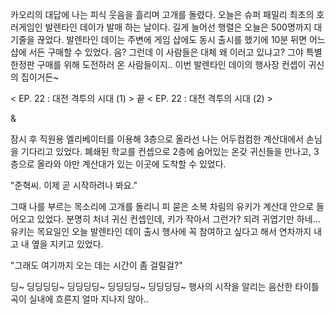 카오리의 대답에 나는 피식 웃음을 흘리며 고개를 돌렸다.
오늘은 슈퍼 패밀리 최초의 호러게임인 발렌타인 데이가 발매 하는 날이다.
길게 늘어선 행렬은 오늘은 500명까지 대기줄을 끊었다.
발렌타인 데이는 주변에 게임 샵에도 동시 출시를 했기에 10분 뒤면 어느 샵에 서든 구매할 수 있었다.
음? 그런데 이 사람들은 대체 왜 이러고 있냐고?
그야 특별 한정판 구매를 위해 도전하러 온 사람들이지..
이번 발렌타인 데이의 행사장 컨셉이 귀신의 집이거든~

< EP. 22 : 대전 격투의 시대 (1) > 끝
< EP. 22 : 대전 격투의 시대 (2) >

& 

잠시 후 직원용 엘리베이터를 이용해 3층으로 올라선 나는 어두컴컴한 계산대에서 손님을 기다리고 있었다.
폐쇄된 학교를 컨셉으로 2층에 숨어있는 온갖 귀신들을 만나고, 3층으로 올라와 야만 계산대가 있는 이곳에 도착할 수 있었다.

"준혁씨. 이제 곧 시작하려나 봐요." 

그때 나를 부르는 목소리에 고개를 돌리니 피 묻은 소복 차림의 유키가 계산대 안으로 들어오고 있었다.
분명히 처녀 귀신 컨셉인데, 키가 작아서 그런가? 되려 귀엽기만 하네...
유키는 목요일인 오늘 발렌타인 데이 출시 행사에 꼭 참여하고 싶다고 해서 연차까지 내고 내 옆을 지키고 있었다.

"그래도 여기까지 오는 데는 시간이 좀 걸릴걸?" 

딩~ 딩딩딩딩~ 딩딩딩딩~ 딩딩딩딩~ 딩딩딩딩~ 행사의 시작을 알리는 음산한 타이틀곡이 실내에 흐른지 얼마 지나지 않아..